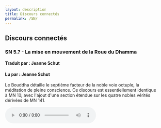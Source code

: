 ```yaml
---
layout: description
title: Discours connectés
permalink: /SN/
---
```


## Discours connectés

### SN 5.? - La mise en mouvement de la Roue du Dhamma
#### Traduit par : Jeanne Schut
#### Lu par : Jeanne Schut
  
Le Bouddha détaille le septième facteur de la noble voie octuple, la méditation de pleine conscience. Ce discours est essentiellement identique à MN 10, avec l'ajout d'une section étendue sur les quatre nobles vérités dérivées de MN 141. 

<div class="center">
  <audio
       width="300"
       height="32"
       controls="controls"
       src="https://docs.google.com/uc?export=open&amp;id=1wDtie99mj8k1Mbhn_FdVLkHaxnZ23RDN"
       type="audio/mp3">
  </audio>
</div>
